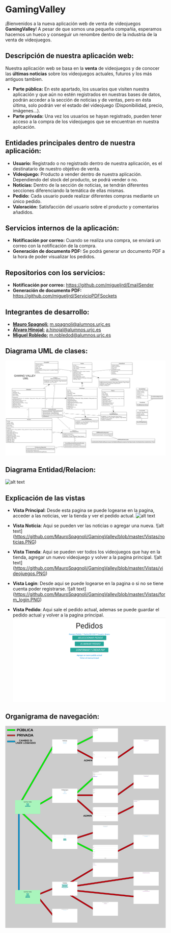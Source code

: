 # **GamingValley**

¡Bienvenidos a la nueva aplicación web de venta de videojuegos **GamingValley**! A pesar de que somos una pequeña compañia, esperamos hacernos un hueco y conseguir un renombre dentro de la industria de la venta de videojuegos.

## Descripción de nuestra aplicación web:

Nuestra aplicación web se basa en la **venta** de videojuegos y de conocer las **últimas noticias** sobre los videojuegos actuales, futuros y los más antiguos tambien.

- **Parte pública:** En este apartado, los usuarios que visiten nuestra aplicación y que aún no estén registrados en nuestras bases de datos, podrán acceder a la sección de noticias y de ventas, pero en ésta última, solo podrán ver el estado del videojuego (Disponibilidad, precio, imágenes...). 
- **Parte privada:** Una vez los usuarios se hayan registrado, pueden tener acceso a la compra de los videojuegos que se encuentran en nuestra aplicación.

## Entidades principales dentro de nuestra aplicación:

- **Usuario:** Registrado o no registrado dentro de nuestra aplicación, es el destinatario de nuestro objetivo de venta.
- **Videojuego:** Producto a vender dentro de nuestra aplicación. Dependiendo del stock del producto, se podrá vender o no.
- **Noticias:** Dentro de la sección de noticias, se tendrán diferentes secciones diferenciando la temática de ellas mismas.
- **Pedido:** Cada usuario puede realizar diferentes compras mediante un único pedido.
- **Valoración:** Satisfacción del usuario sobre el producto y comentarios añadidos.

## Servicios internos de la aplicación:

- **Notificación por correo:** Cuando se realiza una compra, se enviará un correo con la notificación de la compra.
- **Generación de documento PDF:** Se podrá generar un documento PDF a la hora de poder visualizar los pedidos.

## Repositorios con los servicios:

- **Notificación por correo:** https://github.com/migueljrd/EmailSender
- **Generación de documento PDF:** https://github.com/migueljrd/ServicioPDFSockets

## Integrantes de desarrollo:

- [**Mauro Spagnoli:**](https://github.com/MauroSpagnoli) m.spagnoli@alumnos.urjc.es
- [**Álvaro Hinojal:**](https://github.com/AHinojal) a.hinojal@alumnos.urjc.es
- [**Miguel Robledo:**](https://github.com/migueljrd) m.robledod@alumnos.urjc.es

## Diagrama UML de clases:
![alt text](https://github.com/MauroSpagnoli/GamingValley/blob/master/UMLFase3_GamingValley.png)

## Diagrama Entidad/Relacion:
![alt text](https://github.com/MauroSpagnoli/GamingValley/blob/master/ermodel.PNG) 

## Explicación de las vistas
- **Vista Principal**: Desde esta pagina se puede logearse en la pagina, acceder a las noticias, ver la tienda y ver el pedido actual.
![alt text](https://github.com/MauroSpagnoli/GamingValley/blob/master/Vistas/inicio.PNG)

- **Vista Noticia**: Aqui se pueden ver las noticias o agregar una nueva.
![alt text] (https://github.com/MauroSpagnoli/GamingValley/blob/master/Vistas/noticias.PNG)

- **Vista Tienda**: Aqui se pueden ver todos los videojuegos que hay en la tienda, agregar un nuevo videojuego y volver a la pagina principal.
![alt text] (https://github.com/MauroSpagnoli/GamingValley/blob/master/Vistas/videojuegos.PNG)

- **Vista Login**: Desde aqui se puede logearse en la pagina o si no se tiene cuenta poder registrarse.
![alt text] (https://github.com/MauroSpagnoli/GamingValley/blob/master/Vistas/form_login.PNG)

- **Vista Pedido**: Aqui sale el pedido actual, ademas se puede guardar el pedido actual y volver a la pagina principal.
![alt text](https://github.com/MauroSpagnoli/GamingValley/blob/master/Vistas/pedidos.PNG)

## Organigrama de navegación:
![alt text](https://github.com/MauroSpagnoli/GamingValley/blob/master/organigrama.png)
